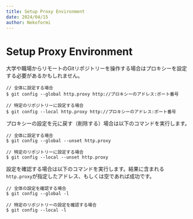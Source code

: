 ```yaml
---
title: Setup Proxy Environment
date: 2024/04/15
author: Nekoformi
---
```


# Setup Proxy Environment

大学や職場からリモートのGitリポジトリーを操作する場合はプロキシーを設定する必要があるかもしれません。

```sh:Bash
// 全体に設定する場合
$ git config --global http.proxy http://プロキシーのアドレス:ポート番号

// 特定のリポジトリーに設定する場合
$ git config --local http.proxy http://プロキシーのアドレス:ポート番号
```

プロキシーの設定を元に戻す（削除する）場合は以下のコマンドを実行します。

```sh:Bash
// 全体に設定する場合
$ git config --global --unset http.proxy

// 特定のリポジトリーに設定する場合
$ git config --local --unset http.proxy
```

設定を確認する場合は以下のコマンドを実行します。結果に含まれる`http.proxy`が指定したアドレス、もしくは空であれば成功です。

```sh:Bash
// 全体の設定を確認する場合
$ git config --global -l

// 特定のリポジトリーの設定を確認する場合
$ git config --local -l
```
